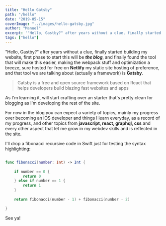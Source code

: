 ```yaml
---
title: "Hello Gatsby"
path: "/hello"
date: "2019-05-15"
coverImage: "../images/hello-gatsby.jpg"
author: "Manuel"
excerpt: '"Hello, Gastby?" after years without a clue, finally started...'
tags: ["hello"]
---
```


"Hello, Gastby?" after years without a clue, finally started building my website,
first phase to start this will be ***the blog***, and finally found the tool that will make this easier,
making the webpack stuff and optimization a breeze, sure hosted for free on **Netlify** my static site hosting of preference, and that tool we are talking about (actually a framework) is **Gatsby**.

> Gatsby is a free and open source framework based on React that helps developers build blazing fast websites and apps

As I'm learning it, will start crafting over an starter that's pretty clean for blogging as I'm developing the rest of the site.

For now in the blog you can expect a variety of topics, mainly my progress over becoming an iOS developer and things I learn
everyday, as a record of my progress, and other topics from **javascript, react, graphql, css** and every other aspect that let
me grow in my webdev skills and is reflected in the site.

I'll drop a fibonacci recursive code in Swift just for testing the syntax highlighting:

```swift

func fibonacci(number: Int) -> Int {
    
    if number == 0 {
        return 0
    } else if number == 1 {
        return 1
    }
    
    return fibonacci(number - 1) + fibonacci(number - 2)

}

```

See ya!